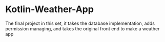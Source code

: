 # Kotlin-Weather-App
The final project in this set, it takes the database implementation, adds permission managing, and takes the original front end to make a weather app
